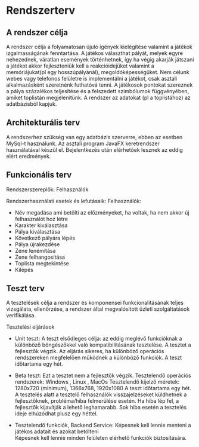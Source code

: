 # Rendszerterv

## A rendszer célja
A rendszer célja a folyamatosan újuló igények kielégítése valamint a játékok izgalmasságának fenntartása. A játékos választhat pályát, melyek egyre nehezednek, váratlan események történhetnek, így ha végig akarják játszani a játékot akkor fejleszteniük kell a reakcióidejüket valamint a memóriájukat(pl egy hosszúpályánál), megoldóképességüket. Nem célunk webes vagy telefonos felületre is implementálni a játékot, csak asztali alkalmazásként szeretnénk futhatóvá tenni. A játékosok pontokat szereznek a pálya százalékos teljesítése és a felszedett szimbólumok függvényében, amiket toplistán megjelenítünk. A rendszer az adatokat (pl a toplistához) az adatbázisból kapjuk.  

## Architekturális terv
A rendszerhez szükség van egy adatbázis szerverre, ebben az esetben MySql-t használunk. Az asztali program JavaFX keretrendszer használatával készül el. Bejelentkezés után elérhetőek lesznek az eddig elért eredmények.

## Funkcionális terv
Rendszerszereplők:
Felhasználók

Rendszerhasználati esetek és lefutásaik:
Felhasználók:
- Név megadása ami betölti az előzményeket, ha voltak, ha nem akkor új felhasználót hoz létre
- Karakter kiválasztása
- Pálya kiválasztása
- Következő pályára lépés 
- Pálya újrakezdése
- Zene lenémítása
- Zene felhangosítása
- Toplista megtekintése
- Kilépés

## Teszt terv

A tesztelések célja a rendszer és komponensei funkcionalitásának teljes vizsgálata, ellenőrzése, a rendszer által megvalósított üzleti szolgáltatások verifikálása.

Tesztelési eljárások
- Unit teszt: A teszt elsődleges célja: az eddig meglévő funkcióknak a különböző böngészőkkel való kompatibilitásának tesztelése. A tesztet a fejlesztők végzik. 
Az eljárás sikeres, ha különböző operációs rendszereken megfelelően működnek a különböző funkciók. A teszt időtartama egy hét.

- Beta teszt: Ezt a tesztet nem a fejlesztők végzik.
Tesztelendő operációs rendszerek: Windows , Linux , MacOs
Tesztelendő kijelző méretek: 1280x720 (minimum), 1366x768, 1920x1080
A teszt időtartama egy hét. 
A tesztelés alatt a tesztelő felhasználók visszajelzéseket küldhetnek a fejlesztőknek, probléma/hiba felmerülése esetén. 
Ha hiba lép fel, a fejlesztők kijavítják a lehető leghamarabb. Sok hiba esetén a tesztelés ideje elhúzódhat plusz egy héttel.

- Tesztelendő funkciók, Backend Service: Képesnek kell lennie menteni a játékos adatait és azokat betölteni  
Képesnek kell lennie minden felületen elérhető funkciók biztosítására.